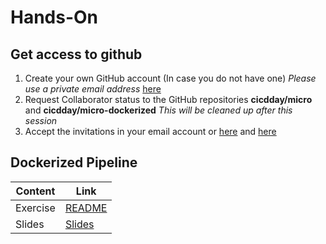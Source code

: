 # Hands-On

## Get access to github

1. Create your own GitHub account (In case you do not have one) *Please use a private email address* [here](https://github.com/)
2. Request Collaborator status to the GitHub repositories **cicdday/micro** and **cicdday/micro-dockerized** *This will be cleaned up after this session*
3. Accept the invitations in your email account or [here](https://github.com/cicdday/micro/invitations) and [here](https://github.com/cicdday/micro-dockerized/invitations)

## Dockerized Pipeline

| Content  | Link                                                     |
| -------- | -------------------------------------------------------- |
| Exercise | [README](dockerized-pipelne/README.md)                |
| Slides   | [Slides](dockerized-pipelne/dockerized-pipeline.pptx) |

